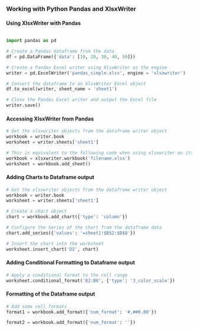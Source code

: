 
### Working with Python Pandas and XlsxWriter

#### Using XlsxWriter with Pandas

``` Python

import pandas as pd

# Create a Pandas dataframe from the data
df = pd.DataFrame({'data': [10, 20, 30, 40, 50]})

# Create a Pandas Excel writer using XlsxWriter as the engine
writer = pd.ExcelWriter('pandas_simple.xlsx', engine = 'xlsxwriter')

# Convert the dataframe to an XlsxWriter Excel object
df.to_excel(writer, sheet_name = 'sheet1')

# Close the Pandas Excel writer and output the Excel file
writer.save()
```

#### Accessing XlsxWriter from Pandas

``` python
# Get the xlsxwriter objects from the dataframe writer object
workbook = writer.book
worksheet = writer.sheets['sheet1']

# This is equivalent to the following code when using xlsxwriter on its own
workbook = xlsxwriter.workbook('filename.xlsx')
worksheet = workbook.add_sheet()
```

#### Adding Charts to Dataframe output

```python
# Get the xlsxwriter objects from the dataframe writer object
workbook = writer.book
worksheet = writer.sheets['sheet1']

# Create a chart object
chart = workbook.add_chart({'type': 'column'})

# Configure the Series of the chart from the dataframe data
chart.add_series({'values': '=sheet1!$B$2:$B$8'})

# Insert the chart into the worksheet
worksheet.insert_chart('D2', chart)

```
#### Adding Conditional Formatting to Dataframe output
```Python
# Apply a conditional format to the cell range
worksheet.conditional_format('B2:B8', {'type': '3_color_scale'})
```

#### Formatting of the Dataframe output
```Python
# Add some cell formats 
format1 = workbook.add_format({'num_format': '#,##0.00'})

format2 = workbook.add_format({'num_format': ''})
```
